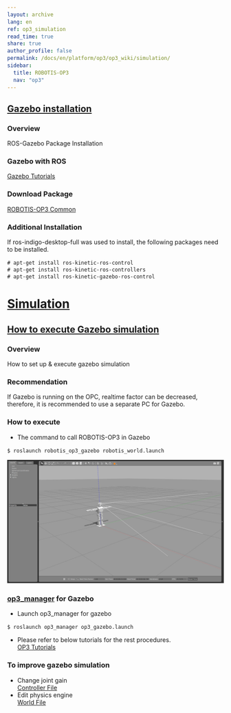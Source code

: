 ```yaml
---
layout: archive
lang: en
ref: op3_simulation
read_time: true
share: true
author_profile: false
permalink: /docs/en/platform/op3/op3_wiki/simulation/
sidebar:
  title: ROBOTIS-OP3
  nav: "op3"
---
```




## [Gazebo installation](#Gazebo-installation)

### Overview
ROS-Gazebo Package Installation

### Gazebo with ROS
[Gazebo Tutorials]

### Download Package
[ROBOTIS-OP3 Common]

### Additional Installation
If ros-indigo-desktop-full was used to install, the following packages need to be installed.
```
# apt-get install ros-kinetic-ros-control
# apt-get install ros-kinetic-ros-controllers
# apt-get install ros-kinetic-gazebo-ros-control
```

<div style="counter-reset: h1 4"></div>

# [Simulation](#simulation)

## [How to execute Gazebo simulation](#How-to-execute-Gazebo-simulation)

### Overview  
How to set up & execute gazebo simulation

### Recommendation  
If Gazebo is running on the OPC, realtime factor can be decreased, therefore, it is recommended to use a separate PC for Gazebo.

### How to execute  
* The command to call ROBOTIS-OP3 in Gazebo
```
$ roslaunch robotis_op3_gazebo robotis_world.launch
```
![op3_gazebo](https://github.com/ROBOTIS-GIT/ROBOTIS-Documents/blob/master/wiki-images/ROBOTIS-OP3/op3_gazebo.png?raw=true)

### [op3_manager] for Gazebo  

* Launch op3_manager for gazebo   
```
$ roslaunch op3_manager op3_gazebo.launch
```

* Please refer to below tutorials for the rest procedures.   
[OP3 Tutorials]

### To improve gazebo simulation

* Change joint gain   
[Controller File]
* Edit physics engine   
[World File]




[Gazebo Tutorials]:http://gazebosim.org/tutorials?cat=connect_ros
[ROBOTIS-OP3 Common]:[ROBOTIS-OP3-Common.md]

[op3_manager]:[op3_manager.md]
[OP3 Tutorials]:[OP3-Tutorials.md]
[Controller File]:https://github.com/ROBOTIS-GIT/ROBOTIS-OP3-Common/blob/master/robotis_op3_gazebo/config/position_controller.yaml
[World File]:https://github.com/ROBOTIS-GIT/ROBOTIS-OP3-Common/blob/master/robotis_op3_gazebo/worlds/empty.world
